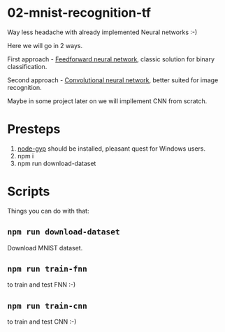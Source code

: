 # 02-mnist-recognition-tf
Way less headache with already implemented Neural networks :-)

Here we will go in 2 ways.

First approach - [Feedforward neural network](https://en.wikipedia.org/wiki/FNN), classic solution for binary classification.

Second approach - [Convolutional neural network](https://en.wikipedia.org/wiki/Convolutional_neural_network), better suited for image recognition.

Maybe in some project later on we will impllement CNN from scratch.

# Presteps
1. [node-gyp](https://github.com/nodejs/node-gyp) should be installed, pleasant quest for Windows users.
2. npm i
3. npm run download-dataset

# Scripts
Things you can do with that:

## `npm run download-dataset`
Download MNIST dataset.

## `npm run train-fnn`
to train and test FNN :-) 

## `npm run train-cnn`
to train and test CNN :-) 
